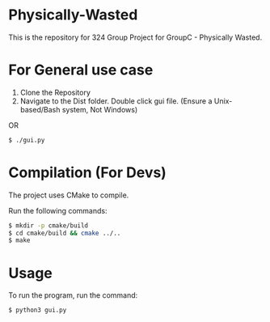 # Physically-Wasted

This is the repository for 324 Group Project for GroupC - Physically Wasted.
# For General use case

1. Clone the Repository
2. Navigate to the Dist folder. Double click gui file. (Ensure a Unix-based/Bash system, Not Windows) 

OR 
```bash
$ ./gui.py
```

# Compilation (For Devs)

The project uses CMake to compile.

Run the following commands:
```bash
$ mkdir -p cmake/build
$ cd cmake/build && cmake ../..
$ make
```

# Usage

To run the program, run the command:

```bash
$ python3 gui.py
```

